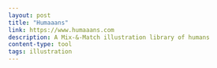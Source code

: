 ```yaml
---
layout: post
title: "Humaaans"
link: https://www.humaaans.com
description: A Mix-&-Match illustration library of humans
content-type: tool
tags: illustration
---
```

